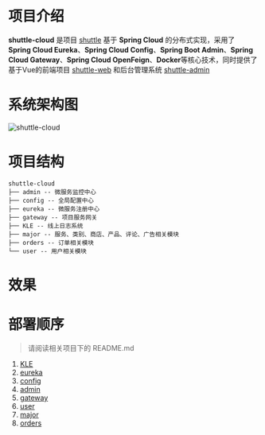 # 项目介绍

**shuttle-cloud** 是项目 [shuttle](https://github.com/TouwaErioer/shuttle) 基于 **Spring Cloud** 的分布式实现，采用了 **Spring Cloud Eureka**、**Spring Cloud Config**、**Spring Boot Admin**、**Spring Cloud Gateway**、**Spring Cloud OpenFeign**、**Docker**等核心技术，同时提供了基于Vue的前端项目 [shuttle-web](https://github.com/TouwaErioer/shuttle-web) 和后台管理系统 [shuttle-admin](https://github.com/TouwaErioer/shuttle-admin)

# 系统架构图

![shuttle-cloud](https://ae01.alicdn.com/kf/Uc6645839751d4f098b00ce0e75c1083fg.jpg)

# 项目结构

```
shuttle-cloud
├── admin -- 微服务监控中心
├── config -- 全局配置中心
├── eureka -- 微服务注册中心
├── gateway -- 项目服务网关
├── KLE -- 线上日志系统
├── major -- 服务、类别、商店、产品、评论、广告相关模块
├── orders -- 订单相关模块
└── user -- 用户相关模块
```

# 效果

# 部署顺序

> 请阅读相关项目下的 README.md
1. [KLE](https://github.com/TouwaErioer/shuttle-cloud/tree/master/KLE)
2. [eureka](https://github.com/TouwaErioer/shuttle-cloud/tree/master/eureka)
3. [config](https://github.com/TouwaErioer/shuttle-cloud/tree/master/config)
4. [admin](https://github.com/TouwaErioer/shuttle-cloud/tree/master/admin)
5. [gateway](https://github.com/TouwaErioer/shuttle-cloud/tree/master/gateway)
6. [user](https://github.com/TouwaErioer/shuttle-cloud/tree/master/user)
7. [major](https://github.com/TouwaErioer/shuttle-cloud/tree/master/major)
8. [orders](https://github.com/TouwaErioer/shuttle-cloud/tree/master/orders)

